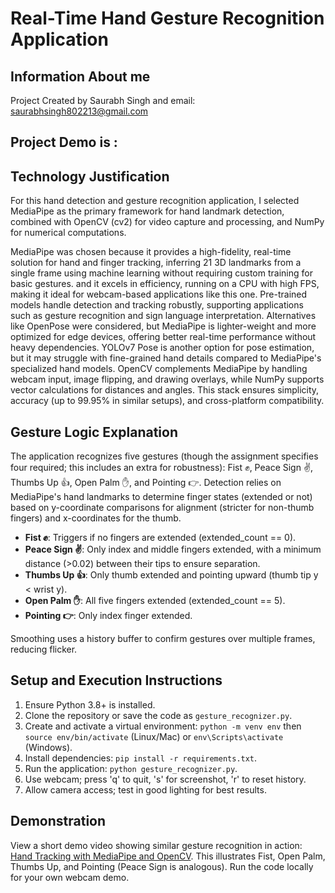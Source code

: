 # Real-Time Hand Gesture Recognition Application

## Information About me 
Project Created by Saurabh Singh and email: saurabhsingh802213@gmail.com 

## Project Demo is :












## Technology Justification
For this hand detection and gesture recognition application, I selected MediaPipe as the primary framework for hand landmark detection, combined with OpenCV (cv2) for video capture and processing, and NumPy for numerical computations. 

MediaPipe was chosen because it provides a high-fidelity, real-time solution for hand and finger tracking, inferring 21 3D landmarks from a single frame using machine learning without requiring custom training for basic gestures. and  it excels in efficiency, running on a CPU with high FPS, making it ideal for webcam-based applications like this one. Pre-trained models handle detection and tracking robustly, supporting applications such as gesture recognition and sign language interpretation. Alternatives like OpenPose were considered, but MediaPipe is lighter-weight and more optimized for edge devices, offering better real-time performance without heavy dependencies. YOLOv7 Pose is another option for pose estimation, but it may struggle with fine-grained hand details compared to MediaPipe's specialized hand models. OpenCV complements MediaPipe by handling webcam input, image flipping, and drawing overlays, while NumPy supports vector calculations for distances and angles. This stack ensures simplicity, accuracy (up to 99.95% in similar setups), and cross-platform compatibility.

## Gesture Logic Explanation
The application recognizes five gestures (though the assignment specifies four required; this includes an extra for robustness): Fist ✊, Peace Sign ✌️, Thumbs Up 👍, Open Palm ✋, and Pointing 👉. Detection relies on MediaPipe's hand landmarks to determine finger states (extended or not) based on y-coordinate comparisons for alignment (stricter for non-thumb fingers) and x-coordinates for the thumb.

- **Fist ✊**: Triggers if no fingers are extended (extended_count == 0).
- **Peace Sign ✌️**: Only index and middle fingers extended, with a minimum distance (>0.02) between their tips to ensure separation.
- **Thumbs Up 👍**: Only thumb extended and pointing upward (thumb tip y < wrist y).
- **Open Palm ✋**: All five fingers extended (extended_count == 5).
- **Pointing 👉**: Only index finger extended.

Smoothing uses a history buffer to confirm gestures over multiple frames, reducing flicker.

## Setup and Execution Instructions
1. Ensure Python 3.8+ is installed.
2. Clone the repository or save the code as `gesture_recognizer.py`.
3. Create and activate a virtual environment: `python -m venv env` then `source env/bin/activate` (Linux/Mac) or `env\Scripts\activate` (Windows).
4. Install dependencies: `pip install -r requirements.txt`.
5. Run the application: `python gesture_recognizer.py`.
6. Use webcam; press 'q' to quit, 's' for screenshot, 'r' to reset history.
7. Allow camera access; test in good lighting for best results.

## Demonstration
View a short demo video showing similar gesture recognition in action: [Hand Tracking with MediaPipe and OpenCV](https://www.youtube.com/watch?v=RRBXVu5UE-U). This illustrates Fist, Open Palm, Thumbs Up, and Pointing (Peace Sign is analogous). Run the code locally for your own webcam demo.
